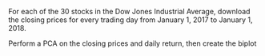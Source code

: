 For each of the 30 stocks in the Dow Jones Industrial Average, download the closing prices for every trading day from January 1, 2017 to January 1, 2018.

Perform a PCA on the closing prices and daily return, then create the biplot
